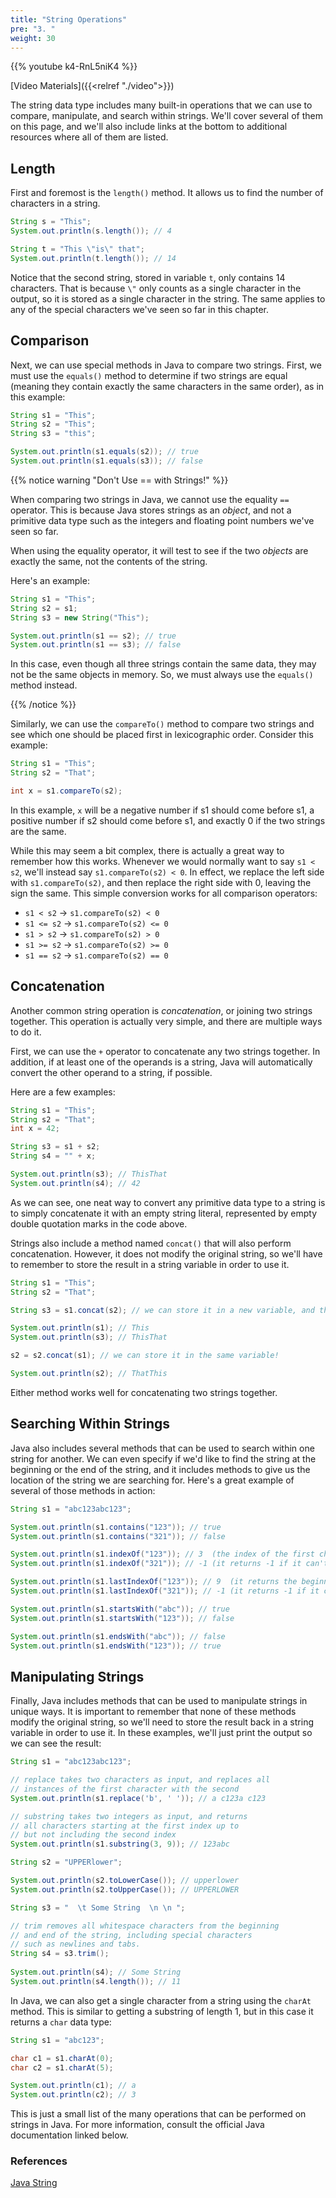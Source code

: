 ```yaml
---
title: "String Operations"
pre: "3. "
weight: 30
---
```


{{% youtube k4-RnL5niK4 %}}

[Video Materials]({{<relref "./video">}})

The string data type includes many built-in operations that we can use to compare, manipulate, and search within strings. We'll cover several of them on this page, and we'll also include links at the bottom to additional resources where all of them are listed.

## Length

First and foremost is the `length()` method. It allows us to find the number of characters in a string. 

```java
String s = "This";
System.out.println(s.length()); // 4

String t = "This \"is\" that";
System.out.println(t.length()); // 14
```

Notice that the second string, stored in variable `t`, only contains 14 characters. That is because `\"` only counts as a single character in the output, so it is stored as a single character in the string. The same applies to any of the special characters we've seen so far in this chapter.

## Comparison

Next, we can use special methods in Java to compare two strings. First, we must use the `equals()` method to determine if two strings are equal (meaning they contain exactly the same characters in the same order), as in this example:

```java
String s1 = "This";
String s2 = "This";
String s3 = "this";

System.out.println(s1.equals(s2)); // true
System.out.println(s1.equals(s3)); // false
```

{{% notice warning "Don't Use == with Strings!" %}}

When comparing two strings in Java, we cannot use the equality `==` operator. This is because Java stores strings as an _object_, and not a primitive data type such as the integers and floating point numbers we've seen so far.

When using the equality operator, it will test to see if the two _objects_ are exactly the same, not the contents of the string. 

Here's an example:

```java
String s1 = "This";
String s2 = s1;
String s3 = new String("This");

System.out.println(s1 == s2); // true
System.out.println(s1 == s3); // false
```

In this case, even though all three strings contain the same data, they may not be the same objects in memory. So, we must always use the `equals()` method instead.

{{% /notice %}}

Similarly, we can use the `compareTo()` method to compare two strings and see which one should be placed first in lexicographic order. Consider this example:

```java
String s1 = "This";
String s2 = "That";

int x = s1.compareTo(s2);
```

In this example, `x` will be a negative number if s1 should come before s1, a positive number if s2 should come before s1, and exactly 0 if the two strings are the same. 

While this may seem a bit complex, there is actually a great way to remember how this works. Whenever we would normally want to say `s1 < s2`, we'll instead say `s1.compareTo(s2) < 0`. In effect, we replace the left side with `s1.compareTo(s2)`, and then replace the right side with 0, leaving the sign the same. This simple conversion works for all comparison operators:

* `s1 < s2` &rarr; `s1.compareTo(s2) < 0`
* `s1 <= s2` &rarr; `s1.compareTo(s2) <= 0`
* `s1 > s2` &rarr; `s1.compareTo(s2) > 0`
* `s1 >= s2` &rarr; `s1.compareTo(s2) >= 0`
* `s1 == s2` &rarr; `s1.compareTo(s2) == 0`

## Concatenation

Another common string operation is _concatenation_, or joining two strings together. This operation is actually very simple, and there are multiple ways to do it.

First, we can use the `+` operator to concatenate any two strings together. In addition, if at least one of the operands is a string, Java will automatically convert the other operand to a string, if possible. 

Here are a few examples:

```java
String s1 = "This";
String s2 = "That";
int x = 42;

String s3 = s1 + s2;
String s4 = "" + x;

System.out.println(s3); // ThisThat
System.out.println(s4); // 42
```

As we can see, one neat way to convert any primitive data type to a string is to simply concatenate it with an empty string literal, represented by empty double quotation marks in the code above.

Strings also include a method named `concat()` that will also perform concatenation. However, it does not modify the original string, so we'll have to remember to store the result in a string variable in order to use it.

```java
String s1 = "This";
String s2 = "That";

String s3 = s1.concat(s2); // we can store it in a new variable, and the original is unchanged!

System.out.println(s1); // This
System.out.println(s3); // ThisThat

s2 = s2.concat(s1); // we can store it in the same variable!

System.out.println(s2); // ThatThis
```

Either method works well for concatenating two strings together. 

## Searching Within Strings

Java also includes several methods that can be used to search within one string for another. We can even specify if we'd like to find the string at the beginning or the end of the string, and it includes methods to give us the location of the string we are searching for. Here's a great example of several of those methods in action:

```java
String s1 = "abc123abc123";

System.out.println(s1.contains("123")); // true
System.out.println(s1.contains("321")); // false

System.out.println(s1.indexOf("123")); // 3  (the index of the first character)
System.out.println(s1.indexOf("321")); // -1 (it returns -1 if it can't find it)

System.out.println(s1.lastIndexOf("123")); // 9  (it returns the beginning of the last instance)
System.out.println(s1.lastIndexOf("321")); // -1 (it returns -1 if it can't find it)

System.out.println(s1.startsWith("abc")); // true
System.out.println(s1.startsWith("123")); // false

System.out.println(s1.endsWith("abc")); // false
System.out.println(s1.endsWith("123")); // true
```

## Manipulating Strings

Finally, Java includes methods that can be used to manipulate strings in unique ways. It is important to remember that none of these methods modify the original string, so we'll need to store the result back in a string variable in order to use it. In these examples, we'll just print the output so we can see the result:

```java
String s1 = "abc123abc123";

// replace takes two characters as input, and replaces all 
// instances of the first character with the second
System.out.println(s1.replace('b', ' ')); // a c123a c123

// substring takes two integers as input, and returns
// all characters starting at the first index up to
// but not including the second index
System.out.println(s1.substring(3, 9)); // 123abc

String s2 = "UPPERlower";

System.out.println(s2.toLowerCase()); // upperlower
System.out.println(s2.toUpperCase()); // UPPERLOWER

String s3 = "  \t Some String  \n \n ";

// trim removes all whitespace characters from the beginning
// and end of the string, including special characters
// such as newlines and tabs. 
String s4 = s3.trim();
    
System.out.println(s4); // Some String
System.out.println(s4.length()); // 11
```

In Java, we can also get a single character from a string using the `charAt` method. This is similar to getting a substring of length 1, but in this case it returns a `char` data type:

```java
String s1 = "abc123";

char c1 = s1.charAt(0);
char c2 = s1.charAt(5);

System.out.println(c1); // a
System.out.println(c2); // 3
```

This is just a small list of the many operations that can be performed on strings in Java. For more information, consult the official Java documentation linked below.

### References

[Java String](https://docs.oracle.com/javase/8/docs/api/java/lang/String.html)